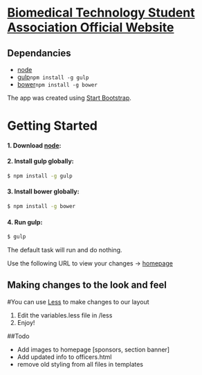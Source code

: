 # [Biomedical Technology Student Association Official Website](http://sdsubtsa.sdsu.edu/)

## Dependancies
* [node](http://nodejs.org/)
* [gulp](http://gulpjs.com/)`npm install -g gulp`
* [bower](http://bower.io/)`npm install -g bower` 

The app was created using [Start Bootstrap](http://startbootstrap.com/).

# Getting Started

#### 1. Download [node](http://nodejs.org/download/):


#### 2. Install gulp globally:

```sh
$ npm install -g gulp
```

#### 3. Install bower globally:

```sh
$ npm install -g bower
```

#### 4. Run gulp:

```sh
$ gulp
```

The default task will run and do nothing.

Use the following URL to view your changes -> [homepage](http://localhost:8080/#/Home)





## Making changes to the look and feel
#You can use [Less](http://lesscss.org/) to make changes to our layout

1. Edit the variables.less file in /less
2. Enjoy!



##Todo

- Add images to homepage [sponsors, section banner]
- Add updated info to officers.html
- remove old styling from all files in templates
